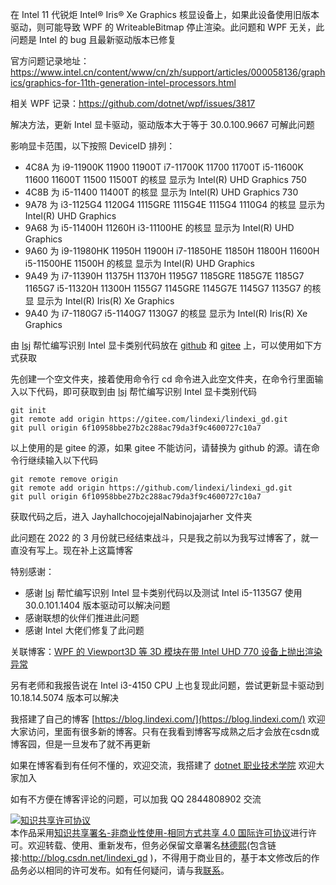 
在 Intel 11 代锐炬 Intel® Iris® Xe Graphics 核显设备上，如果此设备使用旧版本驱动，则可能导致 WPF 的 WriteableBitmap 停止渲染。此问题和 WPF 无关，此问题是 Intel 的 bug 且最新驱动版本已修复

<!--more-->


<!-- CreateTime:2024/1/13 9:36:19 -->

<!-- 发布 -->
<!-- 博客 -->

官方问题记录地址：<https://www.intel.cn/content/www/cn/zh/support/articles/000058136/graphics/graphics-for-11th-generation-intel-processors.html>

相关 WPF 记录：<https://github.com/dotnet/wpf/issues/3817>

解决方法，更新 Intel 显卡驱动，驱动版本大于等于 30.0.100.9667 可解此问题

影响显卡范围，以下按照 DeviceID 排列：

- 4C8A 为 i9-11900K 11900 11900T i7-11700K 11700 11700T i5-11600K 11600 11600T 11500 11500T 的核显 显示为 Intel(R) UHD Graphics 750
- 4C8B 为 i5-11400 11400T 的核显 显示为 Intel(R) UHD Graphics 730
- 9A78 为 i3-1125G4 1120G4 1115GRE 1115G4E 1115G4 1110G4 的核显 显示为 Intel(R) UHD Graphics
- 9A68 为 i5-11400H 11260H i3-11100HE 的核显 显示为 Intel(R) UHD Graphics
- 9A60 为 i9-11980HK 11950H 11900H i7-11850HE 11850H 11800H 11600H i5-11500HE 11500H 的核显 显示为 Intel(R) UHD Graphics
- 9A49 为 i7-11390H 11375H 11370H 1195G7 1185GRE 1185G7E 1185G7 1165G7 i5-11320H 11300H 1155G7 1145GRE 1145G7E 1145G7 1135G7 的核显 显示为 Intel(R) Iris(R) Xe Graphics
- 9A40 为 i7-1180G7 i5-1140G7 1130G7 的核显 显示为 Intel(R) Iris(R) Xe Graphics

由 [lsj](https://blog.sdlsj.net/ ) 帮忙编写识别 Intel 显卡类别代码放在 [github](https://github.com/lindexi/lindexi_gd/tree/6f10958bbe27b2c288ac79da3f9c4600727c10a7/JayhallchocojejalNabinojajarher) 和 [gitee](https://gitee.com/lindexi/lindexi_gd/tree/6f10958bbe27b2c288ac79da3f9c4600727c10a7/JayhallchocojejalNabinojajarher) 上，可以使用如下方式获取

先创建一个空文件夹，接着使用命令行 cd 命令进入此空文件夹，在命令行里面输入以下代码，即可获取到由 [lsj](https://blog.sdlsj.net/ ) 帮忙编写识别 Intel 显卡类别代码

```
git init
git remote add origin https://gitee.com/lindexi/lindexi_gd.git
git pull origin 6f10958bbe27b2c288ac79da3f9c4600727c10a7
```

以上使用的是 gitee 的源，如果 gitee 不能访问，请替换为 github 的源。请在命令行继续输入以下代码

```
git remote remove origin
git remote add origin https://github.com/lindexi/lindexi_gd.git
git pull origin 6f10958bbe27b2c288ac79da3f9c4600727c10a7
```

获取代码之后，进入 JayhallchocojejalNabinojajarher 文件夹

此问题在 2022 的 3 月份就已经结束战斗，只是我之前以为我写过博客了，就一直没有写上。现在补上这篇博客

特别感谢：

- 感谢 [lsj](https://blog.sdlsj.net/ ) 帮忙编写识别 Intel 显卡类别代码以及测试 Intel i5-1135G7 使用 30.0.101.1404 版本驱动可以解决问题
- 感谢联想的伙伴们推进此问题
- 感谢 Intel 大佬们修复了此问题

关联博客：[WPF 的 Viewport3D 等 3D 模块在带 Intel UHD 770 设备上抛出渲染异常](https://blog.lindexi.com/post/WPF-%E7%9A%84-Viewport3D-%E7%AD%89-3D-%E6%A8%A1%E5%9D%97%E5%9C%A8%E5%B8%A6-Intel-UHD-770-%E8%AE%BE%E5%A4%87%E4%B8%8A%E6%8A%9B%E5%87%BA%E6%B8%B2%E6%9F%93%E5%BC%82%E5%B8%B8.html )

另有老师和我报告说在 Intel i3-4150 CPU 上也复现此问题，尝试更新显卡驱动到 10.18.14.5074 版本可以解决


我搭建了自己的博客 [https://blog.lindexi.com/](https://blog.lindexi.com/) 欢迎大家访问，里面有很多新的博客。只有在我看到博客写成熟之后才会放在csdn或博客园，但是一旦发布了就不再更新

如果在博客看到有任何不懂的，欢迎交流，我搭建了 [dotnet 职业技术学院](https://t.me/dotnet_campus) 欢迎大家加入

如有不方便在博客评论的问题，可以加我 QQ 2844808902 交流

<a rel="license" href="http://creativecommons.org/licenses/by-nc-sa/4.0/"><img alt="知识共享许可协议" style="border-width:0" src="https://licensebuttons.net/l/by-nc-sa/4.0/88x31.png" /></a><br />本作品采用<a rel="license" href="http://creativecommons.org/licenses/by-nc-sa/4.0/">知识共享署名-非商业性使用-相同方式共享 4.0 国际许可协议</a>进行许可。欢迎转载、使用、重新发布，但务必保留文章署名[林德熙](http://blog.csdn.net/lindexi_gd)(包含链接:http://blog.csdn.net/lindexi_gd )，不得用于商业目的，基于本文修改后的作品务必以相同的许可发布。如有任何疑问，请与我[联系](mailto:lindexi_gd@163.com)。